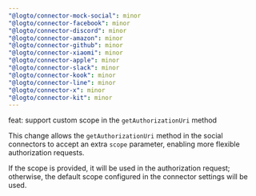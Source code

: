 ```yaml
---
"@logto/connector-mock-social": minor
"@logto/connector-facebook": minor
"@logto/connector-discord": minor
"@logto/connector-amazon": minor
"@logto/connector-github": minor
"@logto/connector-xiaomi": minor
"@logto/connector-apple": minor
"@logto/connector-slack": minor
"@logto/connector-kook": minor
"@logto/connector-line": minor
"@logto/connector-x": minor
"@logto/connector-kit": minor
---
```


feat: support custom scope in the `getAuthorizationUri` method

This change allows the `getAuthorizationUri` method in the social connectors to accept an extra `scope` parameter, enabling more flexible authorization requests.

If the scope is provided, it will be used in the authorization request; otherwise, the default scope configured in the connector settings will be used.
